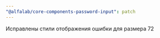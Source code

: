 ```yaml
---
"@alfalab/core-components-password-input": patch
---
```


Исправлены стили отображения ошибки для размера 72
